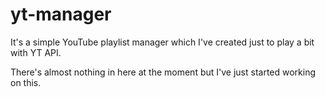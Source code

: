 yt-manager
==========

It's a simple YouTube playlist manager which I've created just to play a bit with YT API.

There's almost nothing in here at the moment but I've just started working on this.
